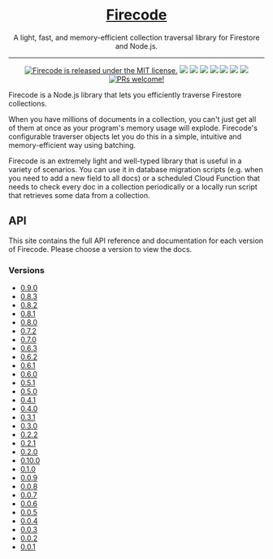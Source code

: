 <h1 align="center">
  <a href="https://kafkas.github.io/firecode">
    Firecode
  </a>
</h1>

<p align="center">
  A light, fast, and memory-efficient collection traversal library for Firestore and Node.js.
</p>

---

<p align="center">
    <a href="https://github.com/kafkas/firecode/blob/main/LICENSE">
    <img src="https://img.shields.io/badge/license-MIT-blue.svg" alt="Firecode is released under the MIT license." /></a>
    <a href="https://npmjs.com/package/@firecode/admin" alt="Version">
        <img src="https://img.shields.io/npm/v/@firecode/admin" /></a>
    <a href="https://npmjs.com/package/@firecode/admin" alt="Size">
        <img src="https://img.shields.io/bundlephobia/min/@firecode/admin" /></a>
    <a href="https://npmjs.com/package/@firecode/admin" alt="Downloads">
        <img src="https://img.shields.io/npm/dm/@firecode/admin" /></a>
    <a href="https://" alt="Types">
        <img src="https://img.shields.io/npm/types/@firecode/admin" /></a>
    <a href="https://github.com/kafkas/firecode" alt="Activity">
        <img src="https://img.shields.io/github/commit-activity/m/kafkas/firecode" /></a>
    <a href="https://" alt="Last Commit">
        <img src="https://img.shields.io/github/last-commit/kafkas/firecode" /></a>
    <a href="https://lerna.js.org/" alt="Framework">
        <img src="https://img.shields.io/badge/maintained%20with-lerna-cc00ff.svg" /></a>
    <a href="https://kafkas.github.io/firecode/0.7.2/">
    <img src="https://img.shields.io/badge/PRs-welcome-brightgreen.svg" alt="PRs welcome!" /></a>
</p>

Firecode is a Node.js library that lets you efficiently traverse Firestore collections.

When you have millions of documents in a collection, you can't just get all of them at once as your program's memory usage will explode. Firecode's configurable traverser objects let you do this in a simple, intuitive and memory-efficient way using batching.

Firecode is an extremely light and well-typed library that is useful in a variety of scenarios. You can use it in database migration scripts (e.g. when you need to add a new field to all docs) or a scheduled Cloud Function that needs to check every doc in a collection periodically or a locally run script that retrieves some data from a collection.

## API

This site contains the full API reference and documentation for each version of Firecode. Please choose a version to view the docs.

### Versions

- [0.9.0](./0.9.0)
- [0.8.3](./0.8.3)
- [0.8.2](./0.8.2)
- [0.8.1](./0.8.1)
- [0.8.0](./0.8.0)
- [0.7.2](./0.7.2)
- [0.7.0](./0.7.0)
- [0.6.3](./0.6.3)
- [0.6.2](./0.6.2)
- [0.6.1](./0.6.1)
- [0.6.0](./0.6.0)
- [0.5.1](./0.5.1)
- [0.5.0](./0.5.0)
- [0.4.1](./0.4.1)
- [0.4.0](./0.4.0)
- [0.3.1](./0.3.1)
- [0.3.0](./0.3.0)
- [0.2.2](./0.2.2)
- [0.2.1](./0.2.1)
- [0.2.0](./0.2.0)
- [0.10.0](./0.10.0)
- [0.1.0](./0.1.0)
- [0.0.9](./0.0.9)
- [0.0.8](./0.0.8)
- [0.0.7](./0.0.7)
- [0.0.6](./0.0.6)
- [0.0.5](./0.0.5)
- [0.0.4](./0.0.4)
- [0.0.3](./0.0.3)
- [0.0.2](./0.0.2)
- [0.0.1](./0.0.1)
